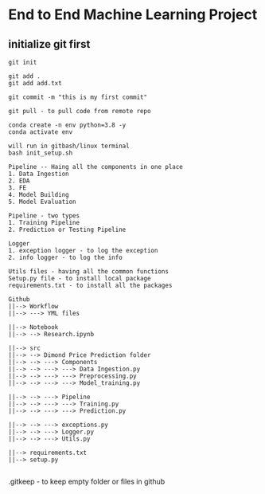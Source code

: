 # End to End Machine Learning Project

## initialize git first
```
git init
```
```
git add .
git add add.txt
```
```
git commit -m "this is my first commit"
```
```
git pull - to pull code from remote repo
```
```
conda create -n env python=3.8 -y
conda activate env

```

```
will run in gitbash/linux terminal
bash init_setup.sh
```

```
Pipeline -- Haing all the components in one place
1. Data Ingestion
2. EDA
3. FE
4. Model Building
5. Model Evaluation

Pipeline - two types
1. Training Pipeline
2. Prediction or Testing Pipeline

```
```
Logger
1. exception logger - to log the exception
2. info logger - to log the info
```

```
Utils files - having all the common functions
Setup.py file - to install local package
requirements.txt - to install all the packages
```


```
Github
||--> Workflow
||--> ---> YML files

||--> Notebook
||--> --> Research.ipynb

||--> src
||--> --> Dimond Price Prediction folder
||--> --> ---> Components
||--> --> ---> ---> Data Ingestion.py
||--> --> ---> ---> Preprocessing.py
||--> --> ---> ---> Model_training.py

||--> --> ---> Pipeline
||--> --> ---> ---> Training.py
||--> --> ---> ---> Prediction.py

||--> --> ---> exceptions.py
||--> --> ---> Logger.py
||--> --> ---> Utils.py

||--> requirements.txt
||--> setup.py


```

.gitkeep - to keep empty folder or files in github






